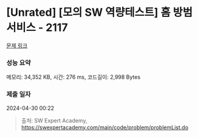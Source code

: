 # [Unrated] [모의 SW 역량테스트] 홈 방범 서비스 - 2117 

[문제 링크](https://swexpertacademy.com/main/code/problem/problemDetail.do?contestProbId=AV5V61LqAf8DFAWu) 

### 성능 요약

메모리: 34,352 KB, 시간: 276 ms, 코드길이: 2,998 Bytes

### 제출 일자

2024-04-30 00:22



> 출처: SW Expert Academy, https://swexpertacademy.com/main/code/problem/problemList.do